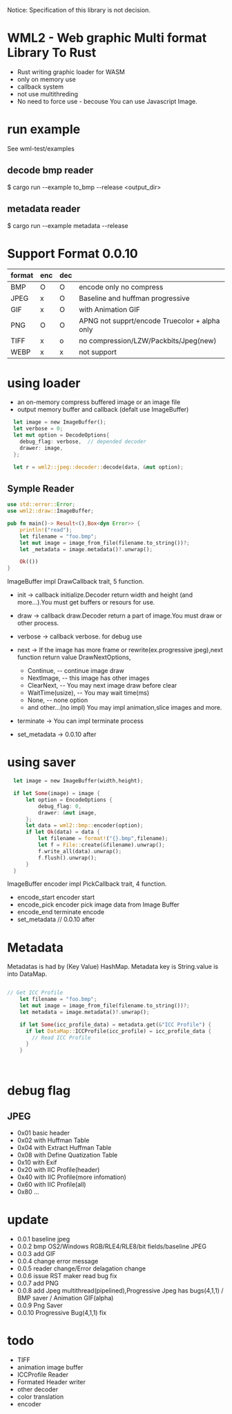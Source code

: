 Notice: Specification of this library is not decision.

# WML2 - Web graphic Multi format Library To Rust
- Rust writing graphic loader for WASM
- only on memory use
- callback system
- not use multithreding
- No need to force use - becouse You can use Javascript Image.

# run example
See wml-test/examples
## decode bmp reader
$ cargo run --example to_bmp --release <inputfile> <output_dir>

## metadata reader
$ cargo run --example metadata --release <inputfile>


# Support Format 0.0.10

|format|enc|dec|  |
|------|---|---|--|
|BMP|O|O|encode only no compress|
|JPEG|x|O|Baseline and huffman progressive|
|GIF|x|O|with Animation GIF|
|PNG|O|O|APNG not supprt/encode Truecolor + alpha only|
|TIFF|x|o|no compression/LZW/Packbits/Jpeg(new)|
|WEBP|x|x|not support|

# using loader
- an on-memory compress buffered image or an image file 
- output memory buffer and callback (defalt use ImageBuffer)

```rust
  let image = new ImageBuffer();
  let verbose = 0;
  let mut option = DecodeOptions{
    debug_flag: verbose,  // depended decoder
    drawer: image,
  };

  let r = wml2::jpeg::decoder::decode(data, &mut option);
```

## Symple Reader

```rust
use std::error::Error;
use wml2::draw::ImageBuffer;

pub fn main()-> Result<(),Box<dyn Error>> {
    println!("read");
    let filename = "foo.bmp";
    let mut image = image_from_file(filename.to_string())?;
    let _metadata = image.metadata()?.unwrap();

    Ok(())
}


```
 ImageBuffer impl DrawCallback trait, 5 function.

 - init -> callback initialize.Decoder return width and height (and more...).You must get buffers or resours for use.
 - draw -> callback draw.Decoder return a part of image.You must draw or other process.
 - verbose -> callback verbose. for debug use
 - next -> If the image has more frame or rewrite(ex.progressive jpeg),next function return value DrawNextOptions,
    - Continue,             -- continue image draw 
    - NextImage,            -- this image has other images
    - ClearNext,            -- You may next image draw before clear
    - WaitTime(usize),      -- You may wait time(ms)
    - None,                 -- none option
    - and other...(no impl)
   You may impl animation,slice images and more.

 - terminate -> You can impl terminate process
 - set_metadata -> 0.0.10 after 

# using saver
```rust
  let image = new ImageBuffer(width,height);

  if let Some(image) = image {
      let option = EncodeOptions {
          debug_flag: 0,
          drawer: &mut image,    
      };
      let data = wml2::bmp::encoder(option);
      if let Ok(data) = data {
          let filename = format!("{}.bmp",filename);
          let f = File::create(&filename).unwrap();
          f.write_all(data).unwrap();
          f.flush().unwrap();
      }
  }
```

 ImageBuffer encoder impl PickCallback trait, 4 function.

- encode_start encoder start
- encode_pick  encoder pick image data from Image Buffer
- encode_end   terminate encode
- set_metadata // 0.0.10 after

# Metadata
 Metadatas is had by (Key Value) HashMap.
 Metadata key is String.value is into DataMap.

```rust

// Get ICC Profile
    let filename = "foo.bmp";
    let mut image = image_from_file(filename.to_string())?;
    let metadata = image.metadata()?.unwrap();

    if let Some(icc_profile_data) = metadata.get(&"ICC Profile") {
      if let DataMap::ICCProfile(icc_profile) = icc_profile_data {
        // Read ICC Profile
      }
    }

  

```

# debug flag
## JPEG
-  0x01 basic header
-  0x02 with Huffman Table
-  0x04 with Extract Huffman Table 
-  0x08 with Define Quatization Table
-  0x10 with Exif
-  0x20 with IIC Profile(header)
-  0x40 with IIC Profile(more infomation)
-  0x60 with IIC Profile(all)
-  0x80 ...
# update
- 0.0.1 baseline jpeg
- 0.0.2 bmp OS2/Windows RGB/RLE4/RLE8/bit fields/baseline JPEG
- 0.0.3 add GIF
- 0.0.4 change error message
- 0.0.5 reader change/Error delagation change
- 0.0.6 issue RST maker read bug fix
- 0.0.7 add PNG
- 0.0.8 add Jpeg multithread(pipelined),Progressive Jpeg has bugs(4,1,1) / BMP saver / Animation GIF(alpha)
- 0.0.9 Png Saver
- 0.0.10 Progressive Bug(4,1,1) fix

# todo
- TIFF
- animation image buffer
- ICCProfile Reader
- Formated Header writer
- other decoder
- color translation
- encoder
